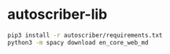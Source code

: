 # autoscriber-lib
```bash
pip3 install -r autoscriber/requirements.txt
python3 -m spacy download en_core_web_md
```